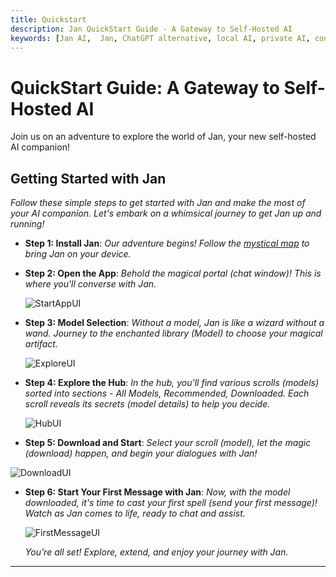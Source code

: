 ```yaml
---
title: Quickstart
description: Jan QuickStart Guide - A Gateway to Self-Hosted AI
keywords: [Jan AI,  Jan, ChatGPT alternative, local AI, private AI, conversational AI, no-subscription fee, large language model ]
---
```

# QuickStart Guide: A Gateway to Self-Hosted AI
Join us on an adventure to explore the world of Jan, your new self-hosted AI companion!

## Getting Started with Jan
*Follow these simple steps to get started with Jan and make the most of your AI companion. Let's embark on a whimsical journey to get Jan up and running!*

- **Step 1: Install Jan**: 
  *Our adventure begins! Follow the [mystical map](/install/overview) to bring Jan on your device.*

- **Step 2: Open the App**: 
  *Behold the magical portal (chat window)! This is where you'll converse with Jan.*

  ![StartAppUI](/img/docs/StartAppUI.webp)

- **Step 3: Model Selection**: 
  *Without a model, Jan is like a wizard without a wand. Journey to the enchanted library (Model) to choose your magical artifact.*
  
  ![ExploreUI](/img/docs/ExploreHubUI.webp)

- **Step 4: Explore the Hub**: 
  *In the hub, you'll find various scrolls (models) sorted into sections - All Models, Recommended, Downloaded. Each scroll reveals its secrets (model details) to help you decide.*
  
  ![HubUI](/img/docs/HubUI.webp)

- **Step 5: Download and Start**: 
  *Select your scroll (model), let the magic (download) happen, and begin your dialogues with Jan!*

 ![DownloadUI](/img/docs/DownloadUI.webp)

- **Step 6: Start Your First Message with Jan**: 
  *Now, with the model downloaded, it's time to cast your first spell (send your first message)! Watch as Jan comes to life, ready to chat and assist.*

  ![FirstMessageUI](/img/docs/FirstMessageUI.webp)

  *You're all set! Explore, extend, and enjoy your journey with Jan.*
---

